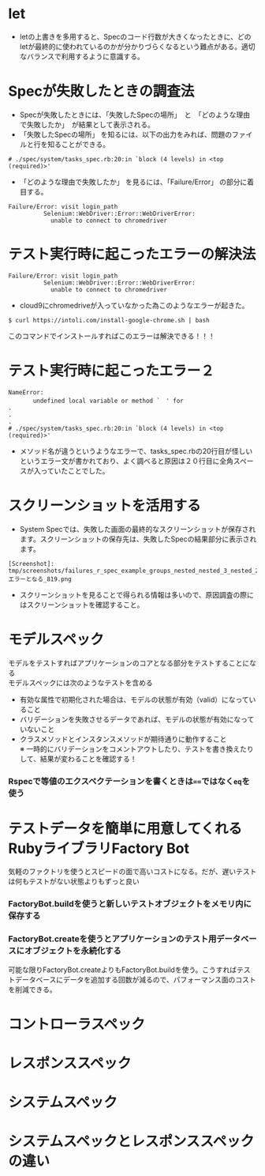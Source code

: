 # let
- letの上書きを多用すると、Specのコード行数が大きくなったときに、どのletが最終的に使われているのかが分かりづらくなるという難点がある。適切なバランスで利用するように意識する。

# Specが失敗したときの調査法
- Specが失敗したときには、「失敗したSpecの場所」　と　「どのような理由で失敗したか」　が結果として表示される。
- 「失敗したSpecの場所」 を知るには、以下の出力をみれば、問題のファイルと行を知ることができる。
```
# ./spec/system/tasks_spec.rb:20:in `block (4 levels) in <top (required)>'
```
- 「どのような理由で失敗したか」 を見るには、「Failure/Error」 の部分に着目する。
```
Failure/Error: visit login_path
          Selenium::WebDriver::Error::WebDriverError:
            unable to connect to chromedriver
```

# テスト実行時に起こったエラーの解決法

```
Failure/Error: visit login_path
          Selenium::WebDriver::Error::WebDriverError:
            unable to connect to chromedriver
```
- cloud9にchromedriveが入っていなかった為このようなエラーが起きた。
```
$ curl https://intoli.com/install-google-chrome.sh | bash
```
このコマンドでインストールすればこのエラーは解決できる！！！

# テスト実行時に起こったエラー２

```
NameError:
       undefined local variable or method `　' for 
.
.
.
# ./spec/system/tasks_spec.rb:20:in `block (4 levels) in <top (required)>'

```
- メソッド名が違うというようなエラーで、tasks_spec.rbの20行目が怪しいというエラー文が書かれており、よく調べると原因は２０行目に全角スペースが入っていたことでした。

# スクリーンショットを活用する
- System Specでは、失敗した画面の最終的なスクリーンショットが保存されます。スクリーンショットの保存先は、失敗したSpecの結果部分に表示されます。
```
[Screenshot]: tmp/screenshots/failures_r_spec_example_groups_nested_nested_3_nested_2_エラーとなる_819.png
```
- スクリーンショットを見ることで得られる情報は多いので、原因調査の際にはスクリーンショットを確認すること。



# モデルスペック
モデルをテストすればアプリケーションのコアとなる部分をテストすることになる<br>
モデルスペックには次のようなテストを含める<br>
- 有効な属性で初期化された場合は、モデルの状態が有効（valid）になっていること
- バリデーションを失敗させるデータであれば、モデルの状態が有効になっていないこと
- クラスメソッドとインスタンスメソッドが期待通りに動作すること<br>
※ 一時的にバリデーションをコメントアウトしたり、テストを書き換えたりして、結果が変わることを確認する！

### Rspecで等値のエクスペクテーションを書くときは`==`ではなく`eq`を使う

# テストデータを簡単に用意してくれるRubyライブラリFactory Bot
気軽のファクトリを使うとスピードの面で高いコストになる。だが、遅いテストは何もテストがない状態よりもずっと良い

### FactoryBot.buildを使うと新しいテストオブジェクトをメモリ内に保存する 
### FactoryBot.createを使うとアプリケーションのテスト用データベースにオブジェクトを永続化する
可能な限りFactoryBot.createよりもFactoryBot.buildを使う。こうすればテストデータベースにデータを追加する回数が減るので、パフォーマンス面のコストを削減できる。

# コントローラスペック

# レスポンススペック

# システムスペック

# システムスペックとレスポンススペックの違い

